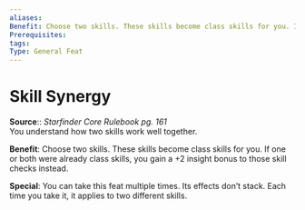 ```yaml
---
aliases: 
Benefit: Choose two skills. These skills become class skills for you. If one or both were already class skills, you gain a +2 insight bonus to those skill checks instead.
Prerequisites: 
tags: 
Type: General Feat
---
```


# Skill Synergy

**Source**:: _Starfinder Core Rulebook pg. 161_  
You understand how two skills work well together.

**Benefit**: Choose two skills. These skills become class skills for you. If one or both were already class skills, you gain a +2 insight bonus to those skill checks instead.

**Special**: You can take this feat multiple times. Its effects don’t stack. Each time you take it, it applies to two different skills.
